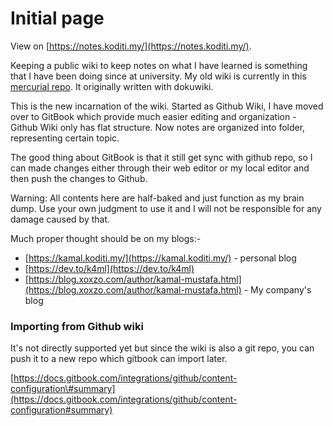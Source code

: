 # Initial page

View on [https://notes.koditi.my/](https://notes.koditi.my/).

Keeping a public wiki to keep notes on what I have learned is something that I have been doing since at university. My old wiki is currently in this [mercurial repo](https://hg.sr.ht/~k4ml/k4ml_wiki/browse). It originally written with dokuwiki.

This is the new incarnation of the wiki. Started as Github Wiki, I have moved over to GitBook which provide much easier editing and organization - Github Wiki only has flat structure. Now notes are organized into folder, representing certain topic.

The good thing about GitBook is that it still get sync with github repo, so I can made changes either through their web editor or my local editor and then push the changes to Github.

Warning: All contents here are half-baked and just function as my brain dump. Use your own judgment to use it and I will not be responsible for any damage caused by that.

Much proper thought should be on my blogs:-

* [https://kamal.koditi.my/](https://kamal.koditi.my/) - personal blog
* [https://dev.to/k4ml](https://dev.to/k4ml)
* [https://blog.xoxzo.com/author/kamal-mustafa.html](https://blog.xoxzo.com/author/kamal-mustafa.html) - My company's blog

### Importing from Github wiki

It's not directly supported yet but since the wiki is also a git repo, you can push it to a new repo which gitbook can import later.

[https://docs.gitbook.com/integrations/github/content-configuration\#summary](https://docs.gitbook.com/integrations/github/content-configuration#summary)

